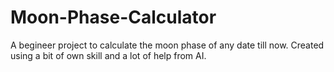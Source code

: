 # Moon-Phase-Calculator
A begineer project to calculate the moon phase of any date till now. Created using a bit of own skill and a lot of help from AI.
